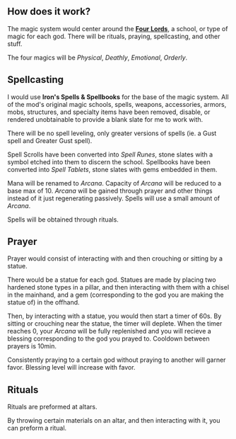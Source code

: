 ## How does it work?
The magic system would center around the <ins>**Four Lords**</ins>, a school, or type of magic for each god. There will be rituals, praying, spellcasting, and other stuff.

The four magics will be *Physical*, *Deathly*, *Emotional*, *Orderly*.

## Spellcasting
I would use **Iron's Spells & Spellbooks** for the base of the magic system. All of the mod's original magic schools, spells, weapons, accessories, armors, mobs, structures, and specialty items have been removed, disable, or rendered unobtainable to provide a blank slate for me to work with.

There will be no spell leveling, only greater versions of spells (ie. a Gust spell and Greater Gust spell).

Spell Scrolls have been converted into *Spell Runes*, stone slates with a symbol etched into them to discern the school. Spellbooks have been converted into *Spell Tablets*, stone slates with gems embedded in them.

Mana will be renamed to *Arcana*. Capacity of *Arcana* will be reduced to a base max of 10. *Arcana* will be gained through prayer and other things instead of it just regenerating passively. Spells will use a small amount of *Arcana*.

Spells will be obtained through rituals.

## Prayer
Prayer would consist of interacting with and then crouching or sitting by a statue.

There would be a statue for each god. Statues are made by placing two hardened stone types in a pillar, and then interacting with them with a chisel in the mainhand, and a gem (corresponding to the god you are making the statue of) in the offhand.

Then, by interacting with a statue, you would then start a timer of 60s. By sitting or crouching near the statue, the timer will deplete. When the timer reaches 0, your *Arcana* will be fully replenished and you will recieve a blessing corresponding to the god you prayed to. Cooldown between prayers is 10min.

Consistently praying to a certain god without praying to another will garner favor. Blessing level will increase with favor.

## Rituals
Rituals are preformed at altars.

By throwing certain materials on an altar, and then interacting with it, you can preform a ritual. 
